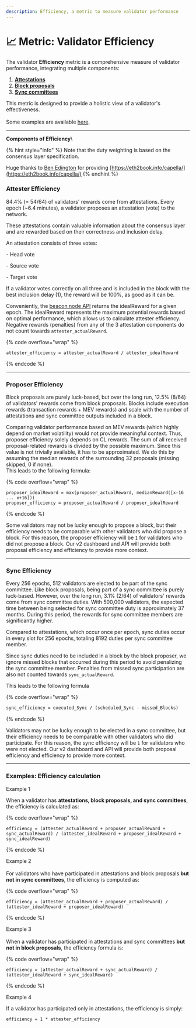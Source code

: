 ```yaml
---
description: Efficiency, a metric to measure validator performance
---
```


# 📈 Metric: Validator Efficiency

The validator **Efficiency** metric is a comprehensive measure of validator performance, integrating multiple components:&#x20;

1. [**Attestations**](metric-validator-efficiency.md#attester-efficiency)
2. [**Block proposals**](metric-validator-efficiency.md#proposer-efficiency)
3. [**Sync committees**](metric-validator-efficiency.md#sync-efficiency)

This metric is designed to provide a holistic view of a validator's effectiveness. \
\
Some examples are available [here](metric-validator-efficiency.md#examples-efficiency-calculation).

***

**Components of Efficiency**\



{% hint style="info" %}
Note that the duty weighting is based on the consensus layer specification.&#x20;

Huge thanks to [Ben Edington](https://x.com/benjaminion\_xyz) for providing [https://eth2book.info/capella/](https://eth2book.info/capella/)
{% endhint %}

### **Attester Efficiency** 

84.4% (= 54/64)  of validators' rewards come from attestations. Every epoch (\~6.4 minutes), a validator proposes an attestation (vote) to the network.&#x20;

These attestations contain valuable information about the consensus layer and are rewarded based on their correctness and inclusion delay.

An attestation consists of three votes:

\- Head vote

\- Source vote

\- Target vote

If a validator votes correctly on all three and is included in the block with the best inclusion delay (1), the reward will be 100%, as good as it can be.

Conveniently, the [beacon node API](https://ethereum.github.io/beacon-APIs/#/Rewards/getAttestationsRewards) returns the idealReward for a given epoch. The idealReward represents the maximum potential rewards based on optimal performance, which allows us to calculate attester efficiency. Negative rewards (penalties) from any of the 3 attestation components do not count towards `attester_actualReward`.

{% code overflow="wrap" %}
```
attester_efficiency = attester_actualReward / attester_idealReward
```
{% endcode %}



***

### Proposer Efficiency

Block proposals are purely luck-based, but over the long run, 12.5% (8/64) of validators' rewards come from block proposals. Blocks include execution rewards (transaction rewards + MEV rewards) and scale with the number of attestations and sync committee outputs included in a block.

Comparing validator performance based on MEV rewards (which highly depend on market volatility) would not provide meaningful context. Thus, proposer efficiency solely depends on CL rewards. The sum of all received proposal-related rewards is divided by the possible maximum. Since this value is not trivially available, it has to be approximated. We do this by assuming the median rewards of the surrounding 32 proposals (missing skipped, 0 if none).
\
This leads to the following formula:

{% code overflow="wrap" %}
```
proposer_idealReward = max(proposer_actualReward, medianReward([x-16 ... x+16]))
proposer_efficiency = proposer_actualReward / proposer_idealReward
```
{% endcode %}

Some validators may not be lucky enough to propose a block, but their efficiency needs to be comparable with other validators who did propose a block. For this reason, the proposer efficiency will be `1` for validators who did not propose a block. Our v2 dashboard and API will provide both proposal efficiency and efficiency to provide more context.

***

### Sync Efficiency

Every 256 epochs, 512 validators are elected to be part of the sync committee. Like block proposals, being part of a sync committee is purely luck-based. However, over the long run, 3.1% (2/64) of validators' rewards come from sync committee duties. With 500,000 validators, the expected time between being selected for sync committee duty is approximately 37 months. During this period, the rewards for sync committee members are significantly higher.

Compared to attestations, which occur once per epoch, sync duties occur in every slot for 256 epochs, totaling 8192 duties per sync committee member.

Since sync duties need to be included in a block by the block proposer, we ignore missed blocks that occurred during this period to avoid penalizing the sync committee member. Penalties from missed sync participation are also not counted towards `sync_actualReward`.



This leads to the following formula

{% code overflow="wrap" %}
```html
sync_efficiency = executed_Sync / (scheduled_Sync - missed_Blocks)
```
{% endcode %}

Validators may not be lucky enough to be elected in a sync committee, but their efficiency needs to be comparable with other validators who did participate. For this reason, the sync efficiency will be `1` for validators who were not elected. Our v2 dashboard and API will provide both proposal efficiency and efficiency to provide more context.



***

### Examples: Efficiency calculation



Example 1

When a validator has **attestations, block proposals, and sync committees**, the efficiency is calculated as:

{% code overflow="wrap" %}
```
efficiency = (attester_actualReward + proposer_actualReward + sync_actualReward) / (attester_idealReward + proposer_idealReward + sync_idealReward)
```
{% endcode %}



Example 2\
\
For validators who have participated in attestations and block proposals **but not in sync committees**, the efficiency is computed as:

{% code overflow="wrap" %}
```
efficiency = (attester_actualReward + proposer_actualReward) / (attester_idealReward + proposer_idealReward)
```
{% endcode %}



Example 3\
\
When a validator has participated in attestations and sync committees **but not in block proposals**, the efficiency formula is:

{% code overflow="wrap" %}
```
efficiency = (attester_actualReward + sync_actualReward) / (attester_idealReward + sync_idealReward)
```
{% endcode %}



Example 4

If a validator has participated only in attestations, the efficiency is simply:

```
efficiency = 1 * attester_efficiency
```






